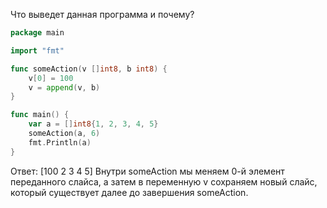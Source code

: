 Что выведет данная программа и почему?

```go
package main

import "fmt"

func someAction(v []int8, b int8) {
	v[0] = 100
	v = append(v, b)
}

func main() {
	var a = []int8{1, 2, 3, 4, 5}
	someAction(a, 6)
	fmt.Println(a)
}
```

Ответ:
[100 2 3 4 5]
Внутри someAction мы меняем 0-й элемент переданного слайса,
а затем в переменную v сохраняем новый слайс, 
который существует далее до завершения someAction.
